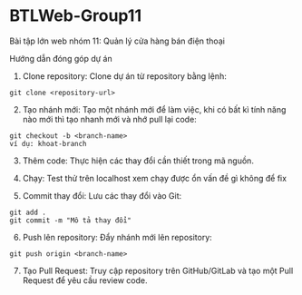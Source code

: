 # BTLWeb-Group11
Bài tập lớn web nhóm 11: Quản lý cửa hàng bán điện thoại

Hướng dẫn đóng góp dự án
1. Clone repository: Clone dự án từ repository bằng lệnh:

```
git clone <repository-url>
```


2. Tạo nhánh mới: Tạo một nhánh mới để làm việc, khi có bất kì tính năng nào mới thì tạo nhanh mới và nhớ pull lại code:
```
git checkout -b <branch-name>
ví dụ: khoat-branch
```
3. Thêm code: Thực hiện các thay đổi cần thiết trong mã nguồn.

4. Chạy: Test thử trên localhost xem chạy được ổn vấn đề gì không để fix

5. Commit thay đổi: Lưu các thay đổi vào Git:
```
git add .
git commit -m "Mô tả thay đổi"
```
6. Push lên repository: Đẩy nhánh mới lên repository:
```
git push origin <branch-name>
```
7. Tạo Pull Request: Truy cập repository trên GitHub/GitLab và tạo một Pull Request để yêu cầu review code.
